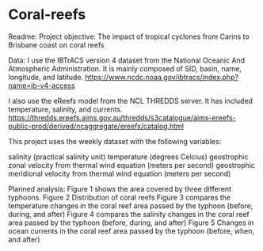 # Coral-reefs
Readme:
Project objective:
The impact of tropical cyclones from Carins to Brisbane coast on coral reefs

Data:
I use the IBTrACS version 4 dataset from the National Oceanic And Atmospheric Administration. It is mainly composed of SID, basin, name, longitude, and latitude. 
https://www.ncdc.noaa.gov/ibtracs/index.php?name=ib-v4-access


I also use the eReefs model from the NCL THREDDS server. lt has included temperature, salinity, and currents. 
https://thredds.ereefs.aims.gov.au/thredds/s3catalogue/aims-ereefs-public-prod/derived/ncaggregate/ereefs/catalog.html


This project uses the weekly dataset with the following variables:

salinity (practical salinity unit)
temperature (degrees Celcius)
geostrophic zonal velocity from thermal wind equation (meters per second)
geostrophic meridional velocity from thermal wind equation (meters per second)

Planned analysis:
Figure 1 shows the area covered by three different typhoons.
Figure 2 Distribution of coral reefs
Figure 3 compares the temperature changes in the coral reef area passed by the typhoon (before, during, and after)
Figure 4 compares the salinity changes in the coral reef area passed by the typhoon (before, during, and after)
Figure 5 Changes in ocean currents in the coral reef area passed by the typhoon (before, when, and after)
